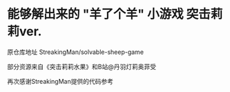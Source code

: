 # 能够解出来的 "羊了个羊" 小游戏 突击莉莉ver.

原仓库地址
StreakingMan/solvable-sheep-game

部分资源来自《突击莉莉水果》和B站@丹羽灯莉奥菲受

再次感谢StreakingMan提供的代码参考
